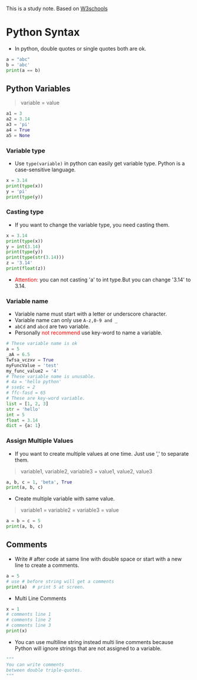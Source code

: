 This is a study note. Based on [W3schools](https://www.w3schools.com/python)

# Python Syntax

- In python, double quotes or single quotes both are ok.

```python
a = "abc"
b = 'abc'
print(a == b)
```

## Python Variables

> variable = value

```python
a1 = 3
a2 = 3.14
a3 = 'pi'
a4 = True
a5 = None
 ```

### Variable type

- Use `type(variable)` in python can easily get variable type. Python is a case-sensitive language.

```python
x = 3.14
print(type(x))
y = 'pi'
print(type(y))
```

### Casting type

- If you want to change the variable type, you need casting them.

```python
x = 3.14
print(type(x))
y = int(3.14)
print(type(y))
print(type(str(3.14)))
z = '3.14'
print(float(z))
```

- <span style="color:red">Attention:</span> you can not casting 'a' to int type.But you can change '3.14' to 3.14.

### Variable name

- Variable name must start with a letter or underscore character.
- Variable name can only use `A-z,0-9 and _`
- `abCd` and `abcd` are two variable.
- Personally <span style="color:red">not recommend</span> use key-word to name a variable.

```python
# These variable name is ok
a = 5
_aA = 6.5
Twfsa_vczxv = True
myFuncValue = 'test'
my_func_value2 = '4'
# These variable name is unusable.
# 4a = 'hello python'
# sse$c = 2
# ffc-fasd = 65
# These are key-word variable.
list = [1, 2, 3]
str = 'hello'
int = 5
float = 3.14
dict = {a: 1}
```

### Assign Multiple Values

- If you want to create multiple values at one time. Just use ',' to separate them.

> variable1, variable2, variable3 = value1, value2, value3

```python
a, b, c = 1, 'beta', True
print(a, b, c)
```

- Create multiple variable with same value.

> variable1 = variable2 = variable3 = value

```python
a = b = c = 5
print(a, b, c)
```

## Comments

- Write # after code at same line with double space or start with a new line to create a comments.

```python
a = 5
# use # before string will get a comments
print(a)  # print 5 at screen.
```

- Multi Line Comments

```python
x = 1
# comments line 1
# comments line 2
# comments line 3
print(x)
```

- You can use multiline string instead multi line comments because Python will ignore strings that are not assigned to a
  variable.

```python
"""
You can write comments
between double triple-quotes.
"""
```